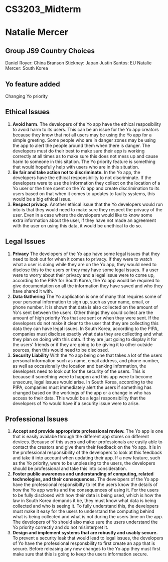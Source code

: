 # CS3203_Midterm
# Natalie Mercer


## Group JS9 Country Choices
Daniel Royer: China
Branson Stickney: Japan
Justin Santos: EU
Natalie Mercer: South Korea

## Yo feature added
Changing Yo priority

## Ethical Issues
1. **Avoid harm.** The developers of the Yo app have the ethical resposibility to avoid harm to its users. This can be an issue for the 
Yo app creators because they know that not all users may be using the Yo app for a simple greeting. Some people who are in danger zones
may be using the app to alert the people around them when there is danger. The developers must do their best to make sure their app is 
working correctly at all times as to make sure this does not mess up and cause harm to someone in this sitation. The Yo priority feature
is something that would hopefully help with users who are in this situation.
2. **Be fair and take action not to discriminate.** In the Yo app, the developers have the ethical responsibility to not discriminate. 
If the developers were to use the information they collect on the location of a Yo user or the time spent on the Yo app and create 
discrimination to its users based on that when it comes to updates to faulty systems, this would be a big ethical issue.
3. **Respect privacy.** Another ethical issue that the Yo developers would run into is that they would need to make sure they respect 
the privacy of the user. Even in a case where the developers would like to know some extra information about the user, if they have not
made an agreement with the user on using this data, it would be unethical to do so.

## Legal Issues 
1. **Privacy** The developers of the Yo app have some legal issues that they need to look out for when it comes to privacy. If they were
to watch what a user is doing while they are on the Yo app, they would need to disclose this to the users or they may have some legal
issues. If a user were to worry about their privacy and a legal issue were to come up, according to the PIPA for South Korea, the Yo 
app would be required to give documentation on all the information they have saved and who they have shared it with.
2. **Data Gathering** The Yo application is one of many that requires some of your personal information to sign up, such as your name,
email, or phone number. It is shown that data is also collected on the amount of Yo's sent between the users. Other things they could 
collect are the amount of high priority Yos that are sent or when they were sent. If the developers do not make it clear to the user
that they are collecting this data they can have legal issues. In South Korea, according to the PIPA, companies must disclose exactly 
what data they are collecting and what they plan on doing with this data. If they are just going to display it for the users' friends 
or if they are going to be giving it to other outside sources, then this would need to be disclosed.
3. **Security Liability** With the Yo app being one that takes a lot of the users personal information such as name, email address, 
and phone number, as well as occasionally the location and banking information, the developers need to look out for the security of the 
users. This is because if something were to happen and this app were to become unsecure, legal issues would arise. In South Korea, 
according to the PIPA, companies must immediately alert the users if something has changed based on the workings of the app or a change 
in who has access to their data. This would be a legal responsibility that the developers of Yo would have if a security issue were to 
arise.

## Professional Issues
1. **Accept and provide appropriate professional review.** The Yo app is one that is easily availabe through the different app stores on
different devices. Because of this users and other professionals are easily able to contact the creators and give them their feedback on
the Yo app. It is in the professional responsibility of the developers to look at this feedback and take it into account when updating 
their app. If a new feature, such as the Yo priority, were to be unpleasing to the users, the developers should be professional and take
this into consideration. 
2. **Foster public awareness and understanding of computing, related technologies, and their consequences.** The developers of the Yo 
app have the professional responsibilty to let the users know the details of how the Yo app works and the consequences of using it. 
For the users to be fully disclosed with how their data is being used, which is how the law in South Korea demands it be, they must 
know what data is being collected and who is seeing it. To fully understand this, the developers must make it easy for the users to 
understand the computing behind what is being collected and what is not during the users time on the app. The developers of Yo should 
also make sure the users understand the Yo priority correctly and do not misinterpret it.
3. **Design and implement systems that are robustly and usably secure.** To prevent a security leak that would lead to legal issues, 
the developers of Yo have the professional responsbility to first create an app that is secure. Before releasing any new changes to 
the Yo app they must first make sure that this is going to keep the users information secure.
